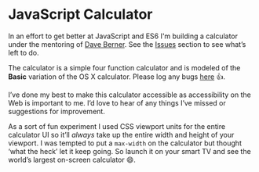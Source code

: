 # JavaScript Calculator

In an effort to get better at JavaScript and ES6 I'm building a calculator under the mentoring of [Dave Berner](http://davidberner.co.uk/). See the [Issues](https://github.com/chris-pearce/javascript-calculator/issues) section to see what’s left to do.

The calculator is a simple four function calculator and is modeled of the **Basic** variation of the OS X calculator. Please log any bugs [here](https://github.com/chris-pearce/javascript-calculator/issues) 👍.

I’ve done my best to make this calculator accessible as accessibility on the Web is important to me. I’d love to hear of any things I’ve missed or suggestions for improvement. 

As a sort of fun experiment I used CSS viewport units for the entire calculator UI so it’ll _always_ take up the entire width and height of your viewport. I was tempted to put a `max-width` on the calculator but thought ‘what the heck’ let it keep going. So launch it on your smart TV and see the world’s largest on-screen calculator 😄.
